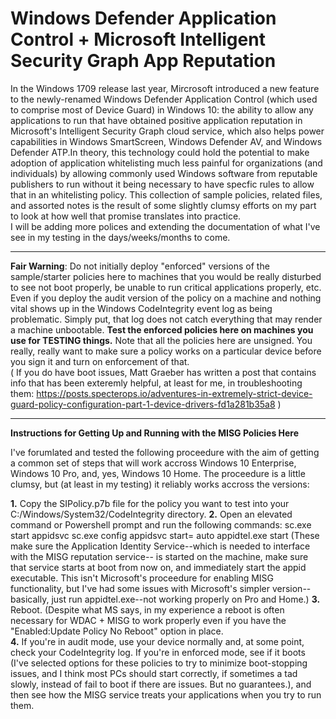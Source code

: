 # Windows Defender Application Control + Microsoft Intelligent Security Graph App Reputation

In the Windows 1709 release last year, Mircrosoft introduced a new feature to the newly-renamed Windows Defender Application Control (which used to comprise most of Device Guard) in Windows 10: the ability to allow any applications to run that have obtained positive application reputation in Microsoft's Intelligent Security Graph cloud service, which also helps power capabilities in Windows SmartScreen, Windows Defender AV, and Windows Defender ATP.In theory, this technology could hold the potential to make adoption of application whitelisting much less painful for organizations (and individuals) by allowing commonly used Windows software from reputable publishers to run without it being necessary to have specfic rules to allow that in an whitelisting policy. This collection of sample policies, related files, and assorted notes is the result of some slightly clumsy efforts on my part to look at how well that promise translates into practice.  
I will be adding more polices and extending the documentation of what I've see in my testing in the days/weeks/months to come. 
______________________________________________________________________________
**Fair Warning**: Do not initially deploy "enforced" versions of the sample/starter policies here to machines that you would be really disturbed to see not boot properly, be unable to run critical applications properly, etc. Even if you deploy the audit version of the policy on a machine and nothing vital shows up in the Windows CodeIntegrity event log as being problematic. Simply put, that log does not catch everything that may render a machine unbootable. **Test the enforced policies here on machines you use for TESTING things.** Note that all the policies here are unsigned. You really, really want to make sure a policy works on a particular device before you sign it and turn on enforcement of that.    
( If you do have boot issues, Matt Graeber has written a post that contains info that has been exteremly helpful, at least for me, in troubleshooting them: https://posts.specterops.io/adventures-in-extremely-strict-device-guard-policy-configuration-part-1-device-drivers-fd1a281b35a8 )  
______________________________________________________________________________
**Instructions for Getting Up and Running with the MISG Policies Here**

I've forumlated and tested the following proceedure with the aim of getting a common set of steps that will work accross Windows 10 Enterprise, Windows 10 Pro, and, yes, Windows 10 Home. The proceedure is a little clumsy, but (at least in my testing) it reliably works accross the versions:

**1.** Copy the SIPolicy.p7b file for the policy you want to test into your C:/Windows/System32/CodeIntegrity directory.
**2.** Open an elevated command or Powershell prompt and run the following commands:
      sc.exe start appidsvc
      sc.exe config appidsvc start= auto
      appidtel.exe start
(These make sure the Application Identity Service--which is needed to interface with the MISG reputation service-- is started on the machine, make sure that service starts at boot from now on, and immediately start the appid executable. This isn't Microsoft's proceedure for enabling MISG functionality, but I've had some issues with Microsoft's simpler version--basically, just run appidtel.exe--not working properly on Pro and Home.)
**3.** Reboot. (Despite what MS says, in my experience a reboot is often necessary for WDAC + MISG to work properly even if you have the "Enabled:Update Policy No Reboot" option in place.   
**4.** If you're in audit mode, use your device normally and, at some point, check your CodeIntegrity log. If you're in enforced mode,   see if it boots (I've selected options for these policies to try to minimize boot-stopping issues, and I think most PCs should start correctly, if sometimes a tad slowly, instead of fail to boot if there are issues. But no guarantees.), and then see how the MISG service treats your applications when you try to run them.    


